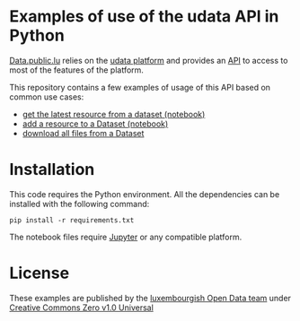 # Examples of use of the udata API in Python

[Data.public.lu](https://data.public.lu) relies on the [udata platform](https://github.com/opendatateam/udata) and provides an [API](https://data.public.lu/fr/docapi/) to access to most of the features of the platform.

This repository contains a few examples of usage of this API based on common use cases:

- [get the latest resource from a dataset (notebook)](getLatestResourceFromDataset.ipynb)
- [add a resource to a Dataset (notebook)](addResourceToDataset.ipynb)
- [download all files from a Dataset](downloadAllFilesFromDataset.py)

# Installation

This code requires the Python environment. All the dependencies can be installed with the following command:
```
pip install -r requirements.txt
```
The notebook files require [Jupyter](https://jupyter.org/) or any compatible platform.

# License

These examples are published by the [luxembourgish Open Data team](https://data.public.lu) under [Creative Commons Zero v1.0 Universal](LICENSE)
